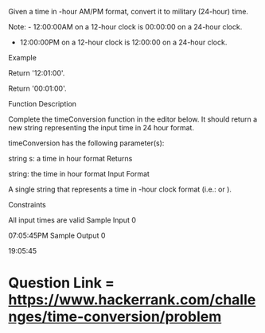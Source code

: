 Given a time in -hour AM/PM format, convert it to military (24-hour) time.

Note: - 12:00:00AM on a 12-hour clock is 00:00:00 on a 24-hour clock.
- 12:00:00PM on a 12-hour clock is 12:00:00 on a 24-hour clock.

Example


Return '12:01:00'.


Return '00:01:00'.

Function Description

Complete the timeConversion function in the editor below. It should return a new string representing the input time in 24 hour format.

timeConversion has the following parameter(s):

string s: a time in  hour format
Returns

string: the time in  hour format
Input Format

A single string  that represents a time in -hour clock format (i.e.:  or ).

Constraints

All input times are valid
Sample Input 0

07:05:45PM
Sample Output 0

19:05:45

# Question Link = https://www.hackerrank.com/challenges/time-conversion/problem  #
